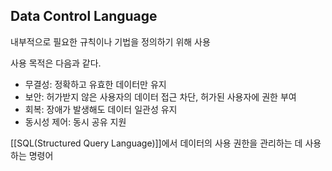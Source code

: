 ## Data Control Language

내부적으로 필요한 규칙이나 기법을 정의하기 위해 사용

사용 목적은 다음과 같다.
+ 무결성: 정확하고 유효한 데이터만 유지
+ 보안: 허가받지 않은 사용자의 데이터 접근 차단, 허가된 사용자에 권한 부여
+ 회복: 장애가 발생해도 데이터 일관성 유지
+ 동시성 제어: 동시 공유 지원

[[SQL(Structured Query Language)]]에서 데이터의 사용 권한을 관리하는 데 사용하는 명령어
